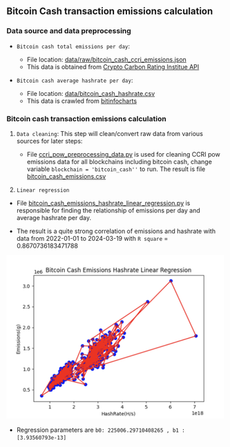 ## Bitcoin Cash transaction emissions calculation

### Data source and data preprocessing

- `Bitcoin cash total emissions per day`:
    + File location: [data/raw/bitcoin_cash_ccri_emissions.json](data/raw/bitcoin_cash_ccri_emissions.json)
    + This data is obtained from [Crypto Carbon Rating Institue API](https://docs.api.carbon-ratings.com/v2/#/)

- `Bitcoin cash average hashrate per day`:
    + File location: [data/bitcoin_cash_hashrate.csv](data/bitcoin_cash_hashrate.csv)
    + This data is crawled from [bitinfocharts](https://bitinfocharts.com/comparison/hashrate-bch.html)

### Bitcoin cash transaction emissions calculation

1. `Data cleaning`: This step will clean/convert raw data from various
   sources for later steps:
    - File [ccri_pow_preprocessing_data.py](../ccri_pow_preprocessing_data.py) is used for cleaning CCRI pow emissions data for
      all blockchains including bitcoin cash, change variable `blockchain = 'bitcoin_cash''` to run.
      The result is file [bitcoin_cash_emissions.csv](data/bitcoin_cash_emissions.csv)

2. `Linear regression`

- File [bitcoin_cash_emissions_hashrate_linear_regression.py](bitcoin_cash_emissions_hashrate_linear_regression.py) is responsible
  for finding the relationship of emissions per day and average hashrate per day.

- The result is a quite strong correlation of emissions and hashrate with data from
  2022-01-01 to 2024-03-19 with `R square` = 0.8670736183471788

![Bitcoin Cash Emissions Hashrate Linear Regression](img/bitcoin_cash_emissions_hashrate_linear_regression.png)


- Regression parameters are `b0: 225006.29710408265 , b1 : [3.93560793e-13]`












